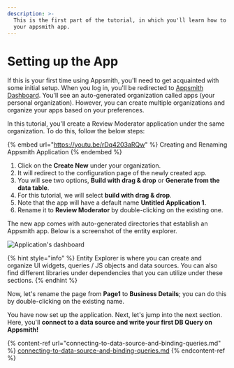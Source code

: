 ```yaml
---
description: >-
  This is the first part of the tutorial, in which you'll learn how to set up
  your appsmith app.
---
```


# Setting up the App

If this is your first time using Appsmith, you'll need to get acquainted with some initial setup. When you log in, you'll be redirected to [Appsmith Dashboard](https://app.appsmith.com/applications). You'll see an auto-generated organization called apps (your personal organization). However, you can create multiple organizations and organize your apps based on your preferences.

In this tutorial, you'll create a Review Moderator application under the same organization. To do this, follow the below steps:

{% embed url="https://youtu.be/rDq4203aRQw" %}
Creating and Renaming Appsmith Application
{% endembed %}

1. Click on the **Create New** under your organization.
2. It will redirect to the configuration page of the newly created app.
3. You will see two options, **Build with drag & drop** or **Generate from the data table**.
4. For this tutorial, we will select **build with drag & drop**.
5. Note that the app will have a default name **Untitled Application 1.**
6. Rename it to **Review Moderator** by double-clicking on the existing one.

The new app comes with auto-generated directories that establish an Appsmith app. Below is a screenshot of the entity explorer.

![Application's dashboard](../../.gitbook/assets/screenshot\_2022-05-04\_at\_7.19.09\_pm.png)

{% hint style="info" %}
Entity Explorer is where you can create and organize UI widgets, queries / JS objects and data sources. You can also find different libraries under dependencies that you can utilize under these sections.
{% endhint %}

Now, let's rename the page from **Page1** to **Business Details**; you can do this by double-clicking on the existing name.

You have now set up the application. Next, let's jump into the next section. Here, you'll **connect to a data source and write your first DB Query on Appsmith!**

{% content-ref url="connecting-to-data-source-and-binding-queries.md" %}
[connecting-to-data-source-and-binding-queries.md](connecting-to-data-source-and-binding-queries.md)
{% endcontent-ref %}
